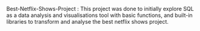 Best-Netflix-Shows-Project : This project was done to initially explore SQL as a data analysis and visualisations tool with basic functions, and built-in libraries to transform and analyse the best netflix shows project.     
